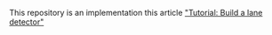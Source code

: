 This repository is an implementation this article ["Tutorial: Build a lane detector"](https://towardsdatascience.com/tutorial-build-a-lane-detector-679fd8953132)


